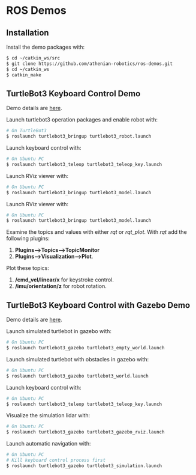 # ROS Demos

## Installation

Install the demo packages with:

```bash
$ cd ~/catkin_ws/src
$ git clone https://github.com/athenian-robotics/ros-demos.git
$ cd ~/catkin_ws
$ catkin_make
```

## TurtleBot3 Keyboard Control Demo

Demo details are [here](http://turtlebot3.robotis.com/en/latest/bringup.html).

Launch turtlebot3 operation packages and enable robot with:
```bash
# On TurtleBot3
$ roslaunch turtlebot3_bringup turtlebot3_robot.launch
```

Launch keyboard control with: 
```bash
# On Ubuntu PC
$ roslaunch turtlebot3_teleop turtlebot3_teleop_key.launch
```

Launch RViz viewer with: 
```bash
# On Ubuntu PC
$ roslaunch turtlebot3_bringup turtlebot3_model.launch
```

Launch RViz viewer with: 
```bash
# On Ubuntu PC
$ roslaunch turtlebot3_bringup turtlebot3_model.launch
```

Examine the topics and values with either *rqt* or *rqt_plot*.
With *rqt* add the following plugins:
   1) **Plugins-->Topics-->TopicMonitor** 
   2) **Plugins-->Visualization-->Plot**. 


Plot these topics:
 1) **/cmd_vel/linear/x** for keystroke control.
 2) **/imu/orientation/z** for robot rotation.


## TurtleBot3 Keyboard Control with Gazebo Demo

Demo details are [here](http://turtlebot3.robotis.com/en/latest/simulation.html).

Launch simulated turtlebot in gazebo with: 
```bash
# On Ubuntu PC
$ roslaunch turtlebot3_gazebo turtlebot3_empty_world.launch
```

Launch simulated turtlebot with obstacles in gazebo with: 
```bash
# On Ubuntu PC
$ roslaunch turtlebot3_gazebo turtlebot3_world.launch
```

Launch keyboard control with: 
```bash
# On Ubuntu PC
$ roslaunch turtlebot3_teleop turtlebot3_teleop_key.launch
```

Visualize the simulation lidar with: 
```bash
# On Ubuntu PC
$ roslaunch turtlebot3_gazebo turtlebot3_gazebo_rviz.launch
``` 

Launch automatic navigation with:
```bash
# On Ubuntu PC
# Kill keyboard control process first
$ roslaunch turtlebot3_gazebo turtlebot3_simulation.launch
```


